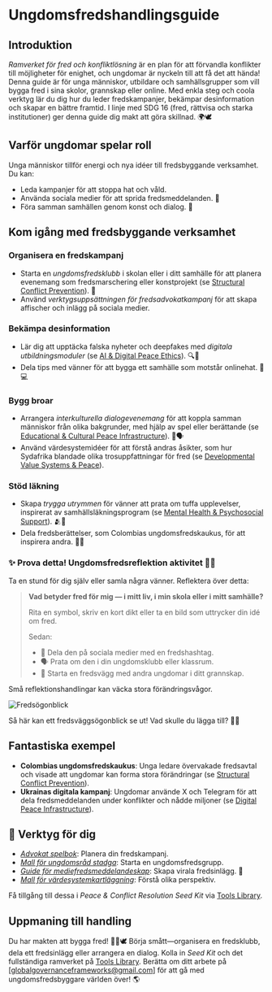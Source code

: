 # Ungdomsfredshandlingsguide

## Introduktion
*Ramverket för fred och konfliktlösning* är en plan för att förvandla konflikter till möjligheter för enighet, och ungdomar är nyckeln till att få det att hända! Denna guide är för unga människor, utbildare och samhällsgrupper som vill bygga fred i sina skolor, grannskap eller online. Med enkla steg och coola verktyg lär du dig hur du leder fredskampanjer, bekämpar desinformation och skapar en bättre framtid. I linje med SDG 16 (fred, rättvisa och starka institutioner) ger denna guide dig makt att göra skillnad. 🌍🕊️

## Varför ungdomar spelar roll
Unga människor tillför energi och nya idéer till fredsbyggande verksamhet. Du kan:
- Leda kampanjer för att stoppa hat och våld.
- Använda sociala medier för att sprida fredsmeddelanden. 📱
- Föra samman samhällen genom konst och dialog. 🎨

## Kom igång med fredsbyggande verksamhet
### Organisera en fredskampanj
- Starta en *ungdomsfredsklubb* i skolan eller i ditt samhälle för att planera evenemang som fredsmarschering eller konstprojekt (se [Structural Conflict Prevention](/frameworks/peace-and-conflict-resolution#structural-prevention)). 🎉
- Använd *verktygsuppsättningen för fredsadvokatkampanj* för att skapa affischer och inlägg på sociala medier.

### Bekämpa desinformation
- Lär dig att upptäcka falska nyheter och deepfakes med *digitala utbildningsmoduler* (se [AI & Digital Peace Ethics](/frameworks/peace-and-conflict-resolution#ai-ethics)). 🔍🧠
- Dela tips med vänner för att bygga ett samhälle som motstår onlinehat. 🤝💻

### Bygg broar
- Arrangera *interkulturella dialogevenemang* för att koppla samman människor från olika bakgrunder, med hjälp av spel eller berättande (se [Educational & Cultural Peace Infrastructure](/frameworks/peace-and-conflict-resolution#educational-cultural-infrastructure)). 🌉🗣️
- Använd värdesystemidéer för att förstå andras åsikter, som hur Sydafrika blandade olika trosuppfattningar för fred (se [Developmental Value Systems & Peace](/frameworks/peace-and-conflict-resolution#developmental-value-systems)).

### Stöd läkning
- Skapa *trygga utrymmen* för vänner att prata om tuffa upplevelser, inspirerat av samhällsläkningsprogram (se [Mental Health & Psychosocial Support](/frameworks/peace-and-conflict-resolution#mental-health)). 🫂💛
- Dela fredsberättelser, som Colombias ungdomsfredskaukus, för att inspirera andra. 📖✨

### ✨ Prova detta! Ungdomsfredsreflektion aktivitet 🧠📝

Ta en stund för dig själv eller samla några vänner. Reflektera över detta:

> **Vad betyder fred för mig — i mitt liv, i min skola eller i mitt samhälle?**
>
> Rita en symbol, skriv en kort dikt eller ta en bild som uttrycker din idé om fred.
>
> Sedan:
>
> * 📸 Dela den på sociala medier med en fredshashtag.
> * 🗣️ Prata om den i din ungdomsklubb eller klassrum.
> * 🎨 Starta en fredsvägg med andra ungdomar i ditt grannskap.

Små reflektionshandlingar kan väcka stora förändringsvågor.

![Fredsögonblick](/images/frameworks/peace/youth-peace.png)

Så här kan ett fredsväggsögonblick se ut! Vad skulle du lägga till? 🎨📸

## Fantastiska exempel
- **Colombias ungdomsfredskaukus**: Unga ledare övervakade fredsavtal och visade att ungdomar kan forma stora förändringar (se [Structural Conflict Prevention](/frameworks/peace-and-conflict-resolution#structural-prevention)).
- **Ukrainas digitala kampanj**: Ungdomar använde X och Telegram för att dela fredsmeddelanden under konflikter och nådde miljoner (se [Digital Peace Infrastructure](/frameworks/peace-and-conflict-resolution#digital-infrastructure)).

## 🧰 Verktyg för dig
- *[Advokat spelbok](/frameworks/tools/peace/peace-advocacy-toolkit-en.pdf)*: Planera din fredskampanj.
- *[Mall för ungdomsråd stadga](/frameworks/tools/peace/youth-council-charter-en.pdf)*: Starta en ungdomsfredsgrupp.
- *[Guide för mediefredsmeddelandeskap](/frameworks/tools/peace/media-peace-messaging-guide-en.pdf)*: Skapa virala fredsinlägg. 📢
- *[Mall för värdesystemkartläggning](/frameworks/tools/peace/value-system-mapping-template-en.pdf)*: Förstå olika perspektiv.

Få tillgång till dessa i *Peace & Conflict Resolution Seed Kit* via [Tools Library](/frameworks/tools/peace).

## Uppmaning till handling
Du har makten att bygga fred! 🚀🌟🕊️ Börja smått—organisera en fredsklubb, dela ett fredsinlägg eller arrangera en dialog. Kolla in *Seed Kit* och det fullständiga ramverket på [Tools Library](/frameworks/tools/peace). Berätta om ditt arbete på [globalgovernanceframeworks@gmail.com] för att gå med ungdomsfredsbyggare världen över! 🌎
